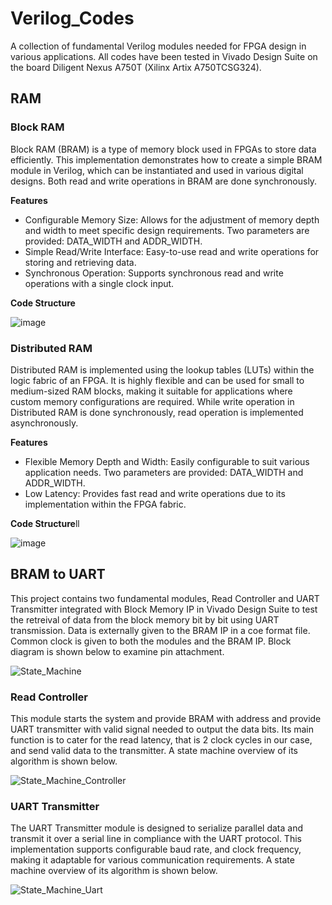 # Verilog_Codes
A collection of fundamental Verilog modules needed for FPGA design in various applications.
All codes have been tested in Vivado Design Suite on the board Diligent Nexus A750T (Xilinx Artix A750TCSG324).

## RAM
### Block RAM
Block RAM (BRAM) is a type of memory block used in FPGAs to store data efficiently. This implementation demonstrates how to create a simple BRAM module in Verilog, which can be instantiated and used in various digital designs. Both read and write operations in BRAM are done synchronously.

**Features**

* Configurable Memory Size: Allows for the adjustment of memory depth and width to meet specific design requirements. Two parameters are provided: DATA_WIDTH and ADDR_WIDTH.
* Simple Read/Write Interface: Easy-to-use read and write operations for storing and retrieving data.
* Synchronous Operation: Supports synchronous read and write operations with a single clock input.


**Code Structure**

![image](https://github.com/eashatirrazia/Verilog_Codes/assets/110398766/e2737f9d-dae2-46fd-8953-8d917bcca544)



### Distributed RAM
Distributed RAM is implemented using the lookup tables (LUTs) within the logic fabric of an FPGA. It is highly flexible and can be used for small to medium-sized RAM blocks, making it suitable for applications where custom memory configurations are required. While write operation in Distributed RAM is done synchronously, read operation is implemented asynchronously.

**Features**

* Flexible Memory Depth and Width: Easily configurable to suit various application needs. Two parameters are provided: DATA_WIDTH and ADDR_WIDTH.
* Low Latency: Provides fast read and write operations due to its implementation within the FPGA fabric.

**Code Structure**ll

![image](https://github.com/eashatirrazia/Verilog_Codes/assets/110398766/154519b8-43c7-4768-9c1e-d5be39a29492)


## BRAM to UART
This project contains two fundamental modules, Read Controller and UART Transmitter integrated with Block Memory IP in Vivado Design Suite to test the retreival of data from the block memory bit by bit using UART transmission. Data is externally given to the BRAM IP in a coe format file. Common clock is given to both the modules and the BRAM IP. Block diagram is shown below to examine pin attachment.

![State_Machine](https://github.com/user-attachments/assets/3bca606d-1f83-4787-ad3e-71402ddd7793)

### Read Controller
This module starts the system and provide BRAM with address and provide UART transmitter with valid signal needed to output the data bits. Its main function is to cater for the read latency, that is 2 clock cycles in our case, and send valid data to the transmitter. A state machine overview of its algorithm is shown below.

![State_Machine_Controller](https://github.com/user-attachments/assets/993a6a27-5fe5-4904-af98-4dd5e79b451d)

### UART Transmitter
The UART Transmitter module is designed to serialize parallel data and transmit it over a serial line in compliance with the UART protocol. This implementation supports configurable baud rate, and clock frequency, making it adaptable for various communication requirements. A state machine overview of its algorithm is shown below.


![State_Machine_Uart](https://github.com/user-attachments/assets/e2009a06-49cd-433f-9c28-724d5fca85bc)




